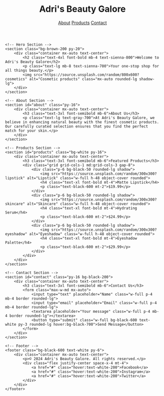 <html lang="en">
<head>
    <meta charset="UTF-8">
    <meta name="viewport" content="width=device-width, initial-scale=1.0">
    <title>Adri's Beauty Galore</title>
    <link href="https://cdn.jsdelivr.net/npm/tailwindcss@2.2.19/dist/tailwind.min.css" rel="stylesheet">
</head>
<body class="font-sans bg-sienna-50 text-gray-800">
    <!-- Header -->
    <header class="bg-white shadow">
        <div class="container mx-auto flex justify-between items-center p-6">
            <h1 class="text-2xl font-bold text-black-600">Adri's Beauty Galore</h1>
            <nav>
                <a href="#about" class="text-black-600 hover:text-black-800 mx-4">About</a>
                <a href="#products" class="text-sienna-600 hover:text-black-800 mx-4">Products</a>
                <a href="#contact" class="text-black-600 hover:text-black-800 mx-4">Contact</a>
            </nav>
        </div>
    </header>

    <!-- Hero Section -->
    <section class="bg-brown-200 py-20">
        <div class="container mx-auto text-center">
            <h2 class="text-4xl font-bold mb-4 text-sienna-800">Welcome to Adri's Beauty Galore</h2>
            <p class="text-lg mb-8 text-sienna-700">Your one-stop shop for all things beauty.</p>
            <img src="https://source.unsplash.com/random/800x600?cosmetics" alt="Cosmetic products" class="mx-auto rounded-lg shadow-lg">
        </div>
    </section>

    <!-- About Section -->
    <section id="about" class="py-16">
        <div class="container mx-auto text-center">
            <h3 class="text-3xl font-semibold mb-6">About Us</h3>
            <p class="text-lg text-gray-700">At Adri's Beauty Galore, we believe in enhancing natural beauty with the finest cosmetic products. Our carefully curated selection ensures that you find the perfect match for your skin.</p>
        </div>
    </section>

    <!-- Products Section -->
    <section id="products" class="bg-white py-16">
        <div class="container mx-auto text-center">
            <h3 class="text-3xl font-semibold mb-6">Featured Products</h3>
            <div class="grid grid-cols-1 md:grid-cols-3 gap-8">
                <div class="p-6 bg-black-50 rounded-lg shadow">
                    <img src="https://source.unsplash.com/random/300x300?lipstick" alt="Lipstick" class="w-full h-48 object-cover rounded">
                    <h4 class="text-xl font-bold mt-4">Matte Lipstick</h4>
                    <p class="text-black-600 mt-2">$19.99</p>
                </div>
                <div class="p-6 bg-black-50 rounded-lg shadow">
                    <img src="https://source.unsplash.com/random/300x300?skincare" alt="Skincare" class="w-full h-48 object-cover rounded">
                    <h4 class="text-xl font-bold mt-4">Hydrating Serum</h4>
                    <p class="text-black-600 mt-2">$24.99</p>
                </div>
                <div class="p-6 bg-black-50 rounded-lg shadow">
                    <img src="https://source.unsplash.com/random/300x300?eyeshadow" alt="Eyeshadow" class="w-full h-48 object-cover rounded">
                    <h4 class="text-xl font-bold mt-4">Eyeshadow Palette</h4>
                    <p class="text-black-600 mt-2">$29.99</p>
                </div>
            </div>
        </div>
    </section>

    <!-- Contact Section -->
    <section id="contact" class="py-16 bg-black-200">
        <div class="container mx-auto text-center">
            <h3 class="text-3xl font-semibold mb-6">Contact Us</h3>
            <form class="max-w-md mx-auto">
                <input type="text" placeholder="Name" class="w-full p-4 mb-4 border rounded-lg">
                <input type="email" placeholder="Email" class="w-full p-4 mb-4 border rounded-lg">
                <textarea placeholder="Your message" class="w-full p-4 mb-4 border rounded-lg"></textarea>
                <button type="submit" class="w-full bg-black-600 text-white py-3 rounded-lg hover:bg-black-700">Send Message</button>
            </form>
        </div>
    </section>

    <!-- Footer -->
    <footer class="bg-black-600 text-white py-6">
        <div class="container mx-auto text-center">
            <p>© 2024 Adri's Beauty Galore. All rights reserved.</p>
            <div class="flex justify-center space-x-4 mt-4">
                <a href="#" class="hover:text-white-200">Facebook</a>
                <a href="#" class="hover:text-white-200">Instagram</a>
                <a href="#" class="hover:text-white-200">Twitter</a>
            </div>
        </div>
    </footer>
</body>
</html>
